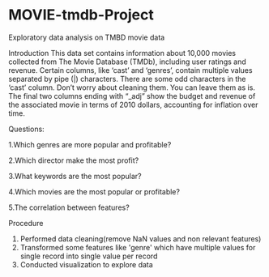 # MOVIE-tmdb-Project
Exploratory data analysis on TMBD movie data

Introduction
This data set contains information about 10,000 movies collected from The Movie Database (TMDb), including user ratings and revenue.
Certain columns, like ‘cast’ and ‘genres’, contain multiple values separated by pipe (|) characters.
There are some odd characters in the ‘cast’ column. Don’t worry about cleaning them. You can leave them as is.
The final two columns ending with “_adj” show the budget and revenue of the associated movie in terms of 2010 dollars, accounting for inflation over time.


Questions:

1.Which genres are more popular and profitable?

2.Which director make the most profit?

3.What keywords are the most popular?

4.Which movies are the most popular or profitable?

5.The correlation between features?

Procedure
1. Performed data cleaning(remove NaN values and non relevant features)
2. Transformed some features like 'genre' which have multiple values for single record into single value per record
3. Conducted visualization to explore data
